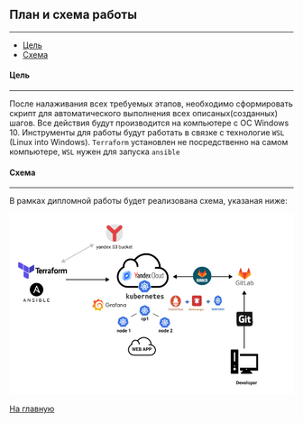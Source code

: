 ## План и схема работы
___

+ [Цель](#цель)
+ [Схема](#схема)

#### Цель
---
После налаживания всех требуемых этапов, необходимо сформировать скрипт для автоматического выполнения всех описаных(созданных) шагов.
Все действия будут производится на компьютере с ОС Windows 10.
Инструменты для работы будут работать в связке с технологие `WSL` (Linux into Windows). `Terraform` установлен не посредственно на самом компьютере, `WSL` нужен для запуска `ansible`
#### Схема
---

В рамках дипломной работы будет реализована схема, указаная ниже:

![img.png](./img/1.png)

[На главную](../README.md)

